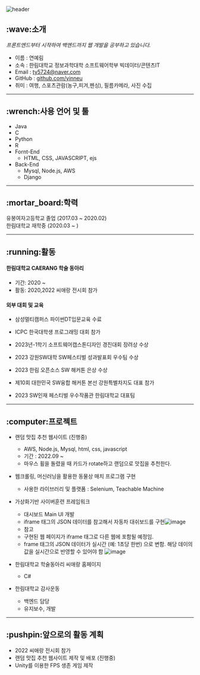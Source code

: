 ![header](https://capsule-render.vercel.app/api?type=cylinder&color=auto&height=100&fontAlignY=50&fontSize=30&animation=blinking&section=header&text=Yerim's%20GitHub%&ustomColorList=0,2,2,5,30)
<!--Copyright © 2020 Ye-Chan Kang-->

<h2> :wave:소개 </h2>

<i>프론트엔드부터 시작하여 백엔드까지 웹 개발을 공부하고 있습니다.</i>

- 이름 : 연예림
- 소속 : 한림대학교 정보과학대학 소프트웨어학부 빅데이터/콘텐츠IT
- Email : ty5724@naver.com
- GitHub : <a href = "https://github.com/yinneu"> github.com/yinneu </a>
- 취미 : 여행, 스포츠관람(농구,피겨,펜싱), 필름카메라, 사진 수집

---

<h2> :wrench:사용 언어 및 툴 </h2>

- Java
- C
- Python
- R
- Fornt-End
  - HTML, CSS, JAVASCRIPT, ejs
- Back-End
  - Mysql, Node.js, AWS
  - Django

---
<h2> :mortar_board:학력</h2>

유봉여자고등학교 졸업 (2017.03 ~ 2020.02) 
<br>한림대학교 재학중 (2020.03 ~ )

---
<h2>  :running:활동 </h2>

 <h4>한림대학교 CAERANG 학술 동아리 </h4>

- 기간: 2020 ~
- 활동: 2020,2022 씨애랑 전시회 참가

<h4>외부 대회 및 교육</h4>

- 삼성멀티캠퍼스  파이썬DT입문교육 수료
- ICPC 한국대학생 프로그래밍 대회 참가
  
- 2023년-1학기 소프트웨어캡스톤디자인 경진대회 장려상 수상
- 2023 강원SW대학 SW페스티벌 성과발표회 우수팀 수상
- 2023 한림 오픈소스 SW 해커톤 은상 수상
- 제10회 대한민국 SW융합 해커톤 본선 강원특별차지도 대표 참가
- 2023 SW인재 페스티벌 우수작품관 한림대학교 대표팀
  
---
<h2> :computer:프로젝트 </h2>

- 랜덤 맛집 추천 웹사이트 (진행중)
  - AWS, Node.js, Mysql, html, css, javascript
  - 기간 : 2022.09 ~
  - 마우스 휠을 돌렸을 때 카드가 rotate하고 랜덤으로 맛집을 추천한다.
  

- 웹크롤링, 머신러닝을 활용한 동물상 매치 프로그램 구현
  - 사용한 라이브러리 및 플랫폼 : Selenium, Teachable Machine

 <!-- - 바닐라JS로 포트폴리오 웹사이트 클론 코딩 -->

- 가상화기반 사이버훈련 프레임워크
  - 대시보드 Main UI 개발
  - iframe 태그의 JSON 데이터를 참고해서 자동차 대쉬보드를 구현![image](https://github.com/yinneu/yinneu/assets/99879845/860ab8cd-f71a-4a53-90fc-6711f56edb2b)
  - 참고
  - 구현된 웹 페이지가 iframe 태그로 다른 웹에 포함될 예정임.
  - frame 태그의 JSON 데이터가 실시간 (예: 1초당 한번) 으로 변함. 
     해당 데이의 값을 실시간으로 반영할 수 있어야 함
  ![image](https://github.com/yinneu/yinneu/assets/99879845/3df018cd-8e11-4a07-9f6f-d6d2a1ce9e01)

- 한림대학교 학술동아리 씨애랑 홈페이지
  - C#

- 한림대학교 감사운동
  - 백엔드 담당
  - 유지보수, 개발

---
<h2>  :pushpin:앞으로의 활동 계획 </h2>

- 2022 씨애랑 전시회 참가
- 랜덤 맛집 추천 웹사이트 제작 및 배포 (진행중)
- Unity를 이용한 FPS 생존 게임 제작
